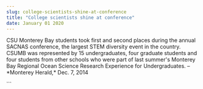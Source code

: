 ```yaml
---
slug: college-scientists-shine-at-conference
title: "College scientists shine at conference"
date: January 01 2020
---
```


 
<p>
  CSU Monterey Bay students took first and second places during the annual
  SACNAS conference, the largest STEM diversity event in the country. CSUMB was
  represented by 15 undergraduates, four graduate students and four students
  from other schools who were part of last summer's Monterey Bay Regional Ocean
  Science Research Experience for Undergraduates. – &#42;Monterey Herald,&#42;
  Dec. 7, 2014
</p>
```
